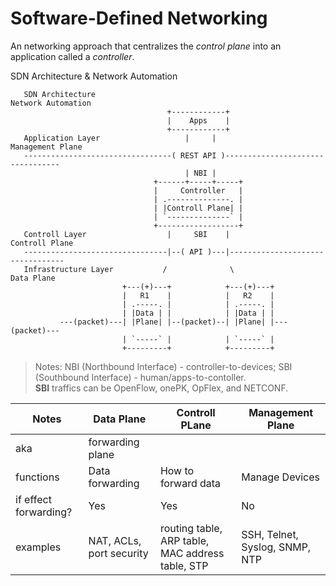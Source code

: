 # Software-Defined Networking
An networking approach that centralizes the _control plane_ into an application called a _controller_.

SDN Architecture & Network Automation
```
   SDN Architecture                                             Network Automation
                                   +------------+
                                   |    Apps    |
                                   +------------+
   Application Layer                   |     |                   Management Plane
   ---------------------------------( REST API )---------------------------------
                                       | NBI |
                                +------+-----+-----+
                                |     Controller   |
                                | .--------------. |
                                | |Controll Plane| |
                                | `--------------` |
                                +------------------+
   Controll Layer                  |     SBI    |                   Controll Plane
   --------------------------------|--( API )---|---------------------------------
   Infrastructure Layer           /              \                      Data Plane
                         +---(+)---+            +---(+)---+
                         |   R1    |            |   R2    |
                         | .-----. |            | .-----. |
                         | |Data | |            | |Data | |
           ---(packet)---| |Plane| |--(packet)--| |Plane| |---(packet)---
                         | `-----` |            | `-----` |
                         +---------+            +---------+
```
 > Notes: NBI (Northbound Interface) - controller-to-devices; SBI (Southbound Interface) - human/apps-to-contoller.  
**SBI** traffics can be OpenFlow, onePK, OpFlex, and NETCONF.

 Notes | Data Plane | Controll PLane | Management Plane |
-------|------------|----------------|------------------|
aka | forwarding plane | | |
functions | Data forwarding | How to forward data | Manage Devices |
if effect forwarding? | Yes | Yes | No |
examples | NAT, ACLs, port security| routing table, ARP table, MAC address table, STP | SSH, Telnet, Syslog, SNMP, NTP |
